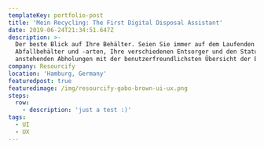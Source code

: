 ```yaml
---
templateKey: portfolio-post
title: 'Mein Recycling: The First Digital Disposal Assistant'
date: 2019-06-24T21:34:51.647Z
description: >-
  Der beste Blick auf Ihre Behälter. Seien Sie immer auf dem Laufenden über Ihre
  Abfallbehälter und -arten, Ihre verschiedenen Entsorger und den Status Ihrer
  anstehenden Abholungen mit der benutzerfreundlichsten Übersicht der Branche
company: Resourcify
location: 'Hamburg, Germany'
featuredpost: true
featuredimage: /img/resourcify-gabo-brown-ui-ux.png
steps:
  row:
    - description: 'just a test :)'
tags:
  - UI
  - UX
---
```


